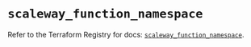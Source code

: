 # `scaleway_function_namespace`

Refer to the Terraform Registry for docs: [`scaleway_function_namespace`](https://registry.terraform.io/providers/scaleway/scaleway/2.53.0/docs/resources/function_namespace).

